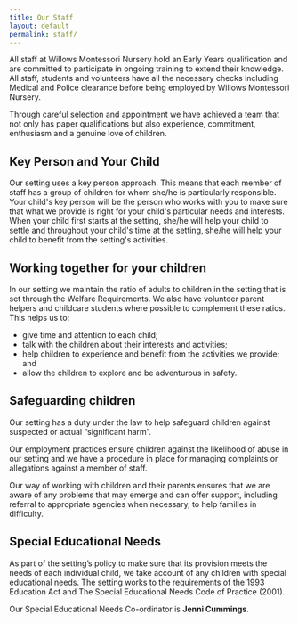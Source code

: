 ```yaml
---
title: Our Staff
layout: default
permalink: staff/
---
```


All staff at Willows Montessori Nursery hold an Early Years qualification and are committed to participate in ongoing training to extend their knowledge.  All staff, students and volunteers have all the necessary checks including Medical and Police clearance before being employed by Willows Montessori Nursery.

Through careful selection and appointment we have achieved a team that not only has paper qualifications but also experience, commitment, enthusiasm and a genuine love of children.

## Key Person and Your Child

Our setting uses a key person approach. This means that each member of staff has a group of children for whom she/he is particularly responsible. Your child's key person will be the person who works with you to make sure that what we provide is right for your child's particular needs and interests. When your child first starts at the setting, she/he will help your child to settle and throughout your child's time at the setting, she/he will help your child to benefit from the setting's activities.

## Working together for your children

In our setting we maintain the ratio of adults to children in the setting that is set through the Welfare Requirements. We also have volunteer parent helpers and childcare students where possible to complement these ratios. This helps us to:
- give time and attention to each child;
- talk with the children about their interests and activities;
- help children to experience and benefit from the activities we provide; and
- allow the children to explore and be adventurous in safety.

## Safeguarding children

Our setting has a duty under the law to help safeguard children against suspected or actual “significant harm”.

Our employment practices ensure children against the likelihood of abuse in our setting and we have a procedure in place for managing complaints or allegations against a member of staff.

Our way of working with children and their parents ensures that we are aware of any problems that may emerge and can offer support, including referral to appropriate agencies when necessary, to help families in difficulty.

## Special Educational Needs

As part of the setting’s policy to make sure that its provision meets the needs of each individual child, we take account of any children with special educational needs.  The setting works to the requirements of the 1993 Education Act and The Special Educational Needs Code of Practice (2001).

Our Special Educational Needs Co-ordinator is **Jenni Cummings**.
